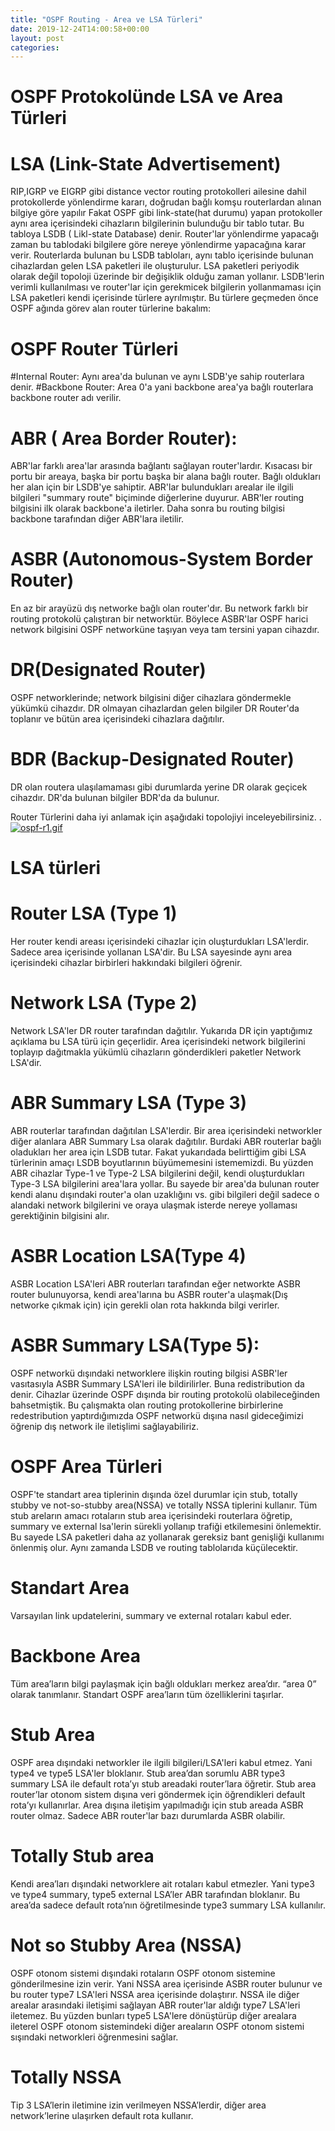 ```yaml
---
title: "OSPF Routing - Area ve LSA Türleri"
date: 2019-12-24T14:00:58+00:00
layout: post
categories:
---
```



# OSPF Protokolünde LSA ve Area Türleri


# LSA (Link-State Advertisement)

RIP,IGRP ve EIGRP gibi distance vector routing protokolleri ailesine dahil protokollerde yönlendirme kararı, doğrudan bağlı komşu routerlardan alınan bilgiye göre yapılır
Fakat OSPF gibi link-state(hat durumu) yapan protokoller aynı area içerisindeki cihazların bilgilerinin bulunduğu bir tablo tutar.
Bu tabloya LSDB ( Likl-state Database) denir.
Router'lar yönlendirme yapacağı zaman bu tablodaki bilgilere göre nereye yönlendirme yapacağına karar verir.
Routerlarda bulunan bu LSDB tabloları, aynı tablo içerisinde bulunan cihazlardan gelen LSA paketleri ile oluşturulur.
LSA paketleri periyodik olarak değil topoloji üzerinde bir değişiklik olduğu zaman yollanır.
LSDB'lerin verimli kullanılması ve router'lar için gerekmicek bilgilerin yollanmaması için LSA paketleri kendi içerisinde türlere ayrılmıştır.
Bu türlere geçmeden önce OSPF ağında görev alan router türlerine bakalım:
# OSPF Router Türleri
#Internal Router: 
Aynı area'da bulunan ve aynı LSDB'ye sahip routerlara denir.
#Backbone Router: 
Area 0'a yani backbone area'ya bağlı routerlara backbone router adı verilir.
# ABR ( Area  Border Router):
ABR'lar farklı area'lar arasında bağlantı sağlayan router'lardır.
Kısacası bir portu bir areaya, başka bir portu başka bir alana bağlı router.
Bağlı oldukları her alan için bir LSDB'ye sahiptir.
ABR'lar bulundukları arealar ile ilgili bilgileri "summary route" biçiminde diğerlerine duyurur.
ABR'ler routing bilgisini ilk olarak backbone'a iletirler. Daha sonra bu routing bilgisi backbone tarafından diğer ABR'lara iletilir.
# ASBR (Autonomous-System Border Router)
En az bir arayüzü dış networke bağlı olan router'dır.
Bu network farklı bir routing protokolü çalıştıran bir networktür.
Böylece ASBR'lar OSPF harici network bilgisini OSPF networküne taşıyan veya tam tersini yapan cihazdır.

# DR(Designated Router)
OSPF networklerinde; network bilgisini diğer cihazlara göndermekle yükümkü cihazdır.
DR olmayan cihazlardan gelen bilgiler DR Router'da toplanır ve bütün area içerisindeki cihazlara dağıtılır.
# BDR (Backup-Designated Router)
DR olan routera ulaşılamaması gibi durumlarda yerine DR olarak geçicek cihazdır.
DR'da bulunan bilgiler BDR'da da bulunur.

Router Türlerini daha iyi anlamak için aşağıdaki topolojiyi inceleyebilirsiniz.
.
[![ospf-r1.gif](https://i.postimg.cc/y8Ryb57H/ospf-r1.gif)](https://postimg.cc/hXSmJ2Jy)

# LSA türleri

# Router LSA (Type 1)
Her router kendi areası içerisindeki cihazlar için oluşturdukları LSA'lerdir.
Sadece area içerisinde yollanan LSA'dir.
Bu LSA sayesinde aynı area içerisindeki cihazlar birbirleri hakkındaki bilgileri öğrenir.

# Network LSA (Type 2)
Network LSA'ler DR router tarafından dağıtılır.
Yukarıda DR için yaptığımız açıklama bu LSA türü için geçerlidir. 
Area içerisindeki network bilgilerini toplayıp dağıtmakla yükümlü cihazların gönderdikleri paketler Network LSA'dir.

# ABR Summary LSA (Type 3)
ABR routerlar tarafından dağıtılan LSA'lerdir.
Bir area içerisindeki networkler diğer alanlara ABR Summary Lsa olarak dağıtılır.
Burdaki ABR routerlar bağlı oladukları her area için LSDB tutar. 
Fakat yukarıdada belirttiğim gibi LSA türlerinin amaçı LSDB boyutlarının büyümemesini istememizdi.
Bu yüzden ABR cihazlar Type-1 ve Type-2 LSA bilgilerini değil, kendi oluşturdukları Type-3 LSA bilgilerini area'lara yollar.
Bu sayede bir area'da bulunan router kendi alanu dışındaki router'a olan uzaklığını vs. gibi bilgileri değil sadece o alandaki network bilgilerini ve oraya ulaşmak isterde nereye yollaması gerektiğinin bilgisini alır.

# ASBR Location LSA(Type 4)
ASBR Location LSA'leri ABR routerları tarafından eğer networkte ASBR router bulunuyorsa, kendi area'larına bu ASBR router'a ulaşmak(Dış networke çıkmak için) için gerekli olan rota hakkında bilgi verirler.

# ASBR Summary LSA(Type 5): 
OSPF networkü dışındaki networklere ilişkin routing bilgisi ASBR'ler vasıtasıyla ASBR Summary LSA'leri ile bildirilirler. 
Buna redistribution da denir.
Cihazlar üzerinde OSPF dışında bir routing protokolü olabileceğinden bahsetmiştik.
Bu çalışmakta olan routing protokollerine birbirlerine redestribution yaptırdığımızda OSPF networkü dışına nasıl gideceğimizi öğrenip dış network ile iletişlimi sağlayabiliriz.


# OSPF Area Türleri

OSPF'te standart area tiplerinin dışında özel durumlar için stub, totally stubby ve not-so-stubby area(NSSA) ve totally NSSA tiplerini kullanır.
Tüm stub areların amacı rotaların stub area içerisindeki routerlara öğretip, summary ve external lsa'lerin sürekli yollanıp trafiği etkilemesini önlemektir.
Bu sayede LSA paketleri daha az yollanarak gereksiz bant genişliği kullanımı önlenmiş olur. Aynı zamanda LSDB ve routing tablolarıda küçülecektir.

# Standart Area 
Varsayılan link updatelerini, summary ve external rotaları kabul eder.

# Backbone Area
Tüm area’ların bilgi paylaşmak için bağlı oldukları merkez area’dır. “area 0” olarak tanımlanır. Standart OSPF area’ların tüm özelliklerini taşırlar.

# Stub Area
OSPF area dışındaki networkler ile ilgili bilgileri/LSA'leri kabul etmez. Yani type4 ve type5 LSA'ler bloklanır.
Stub area’dan sorumlu ABR type3 summary LSA ile default rota’yı stub areadaki router’lara öğretir.
Stub area router’lar otonom sistem dışına veri göndermek için öğrendikleri default rota’yı kullanırlar.
Area dışına iletişim yapılmadığı için stub areada ASBR router olmaz. Sadece ABR router'lar bazı durumlarda ASBR olabilir.

# Totally Stub area
Kendi area’ları dışındaki networklere ait rotaları kabul etmezler. 
Yani type3 ve type4 summary, type5 external LSA’ler  ABR tarafından bloklanır. 
Bu area’da sadece default rota’nın öğretilmesinde type3 summary LSA kullanılır.

# Not so Stubby Area (NSSA)
OSPF otonom sistemi dışındaki rotaların OSPF otonom sistemine gönderilmesine izin verir.
Yani NSSA area içerisinde ASBR router bulunur ve bu router type7 LSA'leri NSSA area içerisinde dolaştırır.
NSSA ile diğer arealar arasındaki iletişimi sağlayan ABR router'lar aldığı type7 LSA'leri iletemez. Bu yüzden bunları type5 LSA'lere dönüştürüp diğer arealara ileterel OSPF otonom sistemindeki diğer areaların OSPF otonom sistemi sışındaki networkleri öğrenmesini sağlar.

# Totally NSSA
Tip 3 LSA’lerin iletimine izin verilmeyen NSSA’lerdir, diğer area network’lerine ulaşırken default rota kullanır.

